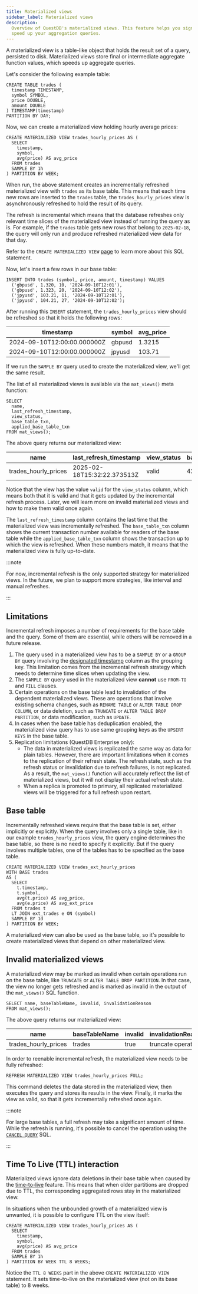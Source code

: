 ```yaml
---
title: Materialized views
sidebar_label: Materialized views
description:
  Overview of QuestDB's materialized views. This feature helps you significantly
  speed up your aggregation queries.
---
```


A materialized view is a table-like object that holds the result set of a query,
persisted to disk. Materialized views store final or intermediate aggregate
function values, which speeds up aggregate queries.

Let's consider the following example table:

```questdb-sql title="Base table"
CREATE TABLE trades (
  timestamp TIMESTAMP,
  symbol SYMBOL,
  price DOUBLE,
  amount DOUBLE
) TIMESTAMP(timestamp)
PARTITION BY DAY;
```

Now, we can create a materialized view holding hourly average prices:

```questdb-sql title="Materialized view"
CREATE MATERIALIZED VIEW trades_hourly_prices AS (
  SELECT
    timestamp,
    symbol,
    avg(price) AS avg_price
  FROM trades
  SAMPLE BY 1h
) PARTITION BY WEEK;
```

When run, the above statement creates an incrementally refreshed materialized
view with `trades` as its base table. This means that each time new rows are
inserted to the `trades` table, the `trades_hourly_prices` view is
asynchronously refreshed to hold the result of its query.

The refresh is incremental which means that the database refreshes only relevant
time slices of the materialized view instead of running the query as is. For
example, if the `trades` table gets new rows that belong to `2025-02-18`, the
query will only run and produce refreshed materialized view data for that day.

Refer to the `CREATE MATERIALIZED VIEW`
[page](/docs/reference/sql/create-mat-view/) to learn more about this SQL
statement.

Now, let's insert a few rows in our base table:

```questdb-sql title="Inserting rows into the base table"
INSERT INTO trades (symbol, price, amount, timestamp) VALUES
  ('gbpusd', 1.320, 10, '2024-09-10T12:01'),
  ('gbpusd', 1.323, 20, '2024-09-10T12:02'),
  ('jpyusd', 103.21, 11, '2024-09-10T12:01'),
  ('jpyusd', 104.21, 27, '2024-09-10T12:02');
```

After running this `INSERT` statement, the `trades_hourly_prices` view should be
refreshed so that it holds the following rows:

| timestamp                   | symbol | avg_price |
| --------------------------- | ------ | --------- |
| 2024-09-10T12:00:00.000000Z | gbpusd | 1.3215    |
| 2024-09-10T12:00:00.000000Z | jpyusd | 103.71    |

If we run the `SAMPLE BY` query used to create the materialized view, we'll get
the same result.

The list of all materialized views is available via the `mat_views()` meta
function:

```questdb-sql title="Listing all materialized views" demo
SELECT
  name,
  last_refresh_timestamp,
  view_status,
  base_table_txn,
  applied_base_table_txn
FROM mat_views();
```

The above query returns our materialized view:

| name                 | last_refresh_timestamp      | view_status | base_table_txn | applied_base_table_txn |
| -------------------- | --------------------------- | ----------- | -------------- | ---------------------- |
| trades_hourly_prices | 2025-02-18T15:32:22.373513Z | valid       | 42             | 42                     |

Notice that the view has the value `valid` for the `view_status` column, which
means both that it is valid and that it gets updated by the incremental refresh
process. Later, we will learn more on invalid materialized views and how to make
them valid once again.

The `last_refresh_timestamp` column contains the last time that the materialized
view was incrementally refreshed. The `base_table_txn` column shows the current
transaction number available for readers of the base table while the
`applied_base_table_txn` column shows the transaction up to which the view is
refreshed. When these numbers match, it means that the materialized view is
fully up-to-date.

:::note

For now, incremental refresh is the only supported strategy for materialized
views. In the future, we plan to support more strategies, like interval and
manual refreshes.

:::

## Limitations

Incremental refresh imposes a number of requirements for the base table and the
query. Some of them are essential, while others will be removed in a future
release.

1. The query used in a materialized view has to be a `SAMPLE BY` or a `GROUP BY`
   query involving the
   [designated timestamp](/docs/concept/designated-timestamp/) column as the
   grouping key. This limitation comes from the incremental refresh strategy
   which needs to determine time slices when updating the view.
2. The `SAMPLE BY` query used in the materialized view **cannot** use `FROM-TO`
   and `FILL` clauses.
3. Certain operations on the base table lead to invalidation of the dependent
   materialized views. These are operations that involve existing schema
   changes, such as `RENAME TABLE` or `ALTER TABLE DROP COLUMN`, or data
   deletion, such as `TRUNCATE` or `ALTER TABLE DROP PARTITION`, or data
   modification, such as `UPDATE`.
4. In cases when the base table has deduplication enabled, the materialized view
   query has to use same grouping keys as the `UPSERT KEYS` in the base table.
5. Replication limitations (QuestDB Enterprise only):
   - The data in materialized views is replicated the same way as data for plain
     tables. However, there are important limitations when it comes to the
     replication of their refresh state. The refresh state, such as the refresh
     status or invalidation due to refresh failures, is not replicated. As a
     result, the `mat_views()` function will accurately reflect the list of
     materialized views, but it will not display their actual refresh state.
   - When a replica is promoted to primary, all replicated materialized views
     will be triggered for a full refresh upon restart.

## Base table

Incrementally refreshed views require that the base table is set, either
implicitly or explicitly. When the query involves only a single table, like in
our example `trades_hourly_prices` view, the query engine determines the base
table, so there is no need to specify it explicitly. But if the query involves
multiple tables, one of the tables has to be specified as the base table.

```questdb-sql title="Hourly materialized view with LT JOIN"
CREATE MATERIALIZED VIEW trades_ext_hourly_prices
WITH BASE trades
AS (
  SELECT
    t.timestamp,
    t.symbol,
    avg(t.price) AS avg_price,
    avg(e.price) AS avg_ext_price
  FROM trades t
  LT JOIN ext_trades e ON (symbol)
  SAMPLE BY 1d
) PARTITION BY WEEK;
```

A materialized view can also be used as the base table, so it's possible to
create materialized views that depend on other materialized view.

## Invalid materialized views

A materialized view may be marked as invalid when certain operations run on the
base table, like `TRUNCATE` or `ALTER TABLE DROP PARTITION`. In that case, the
view no longer gets refreshed and is marked as invalid in the output of the
`mat_views()` SQL function.

```questdb-sql title="Listing all materialized views"
SELECT name, baseTableName, invalid, invalidationReason
FROM mat_views();
```

The above query returns our materialized view:

| name                 | baseTableName | invalid | invalidationReason |
| -------------------- | ------------- | ------- | ------------------ |
| trades_hourly_prices | trades        | true    | truncate operation |

In order to reenable incremental refresh, the materialized view needs to be
fully refreshed:

```questdb-sql title="Refreshing a materialized view"
REFRESH MATERIALIZED VIEW trades_hourly_prices FULL;
```

This command deletes the data stored in the materialized view, then executes the
query and stores its results in the view. Finally, it marks the view as valid,
so that it gets incrementally refreshed once again.

:::note

For large base tables, a full refresh may take a significant amount of time.
While the refresh is running, it's possible to cancel the operation using the
[`CANCEL QUERY`](/docs/reference/sql/cancel-query/) SQL.

:::

## Time To Live (TTL) interaction

Materialized views ignore data deletions in their base table when caused by the
[time-to-live](/docs/concept/ttl/) feature. This means that when older
partitions are dropped due to TTL, the corresponding aggregated rows stay in the
materialized view.

In situations when the unbounded growth of a materialized view is unwanted, it
is possible to configure TTL on the view itself:

```questdb-sql title="Creating a materialized view with TTL"
CREATE MATERIALIZED VIEW trades_hourly_prices AS (
  SELECT
    timestamp,
    symbol,
    avg(price) AS avg_price
  FROM trades
  SAMPLE BY 1h
) PARTITION BY WEEK TTL 8 WEEKS;
```

Notice the `TTL 8 WEEKS` part in the above `CREATE MATERIALIZED VIEW` statement.
It sets time-to-live on the materialized view (not on its base table) to 8
weeks.
